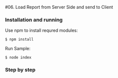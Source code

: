 #06. Load Report from Server Side and send to Client

### Installation and running
Use npm to install requred modules:

    $ npm install
Run Sample:

    $ node index

### Step by step
